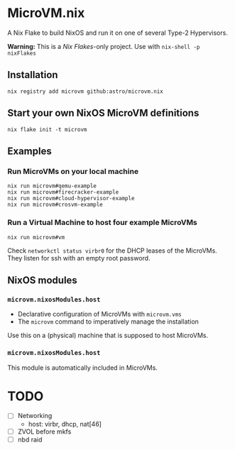 # MicroVM.nix

A Nix Flake to build NixOS and run it on one of several Type-2 Hypervisors.

**Warning:** This is a *Nix Flakes*-only project. Use with `nix-shell -p nixFlakes`

## Installation

```shell
nix registry add microvm github:astro/microvm.nix
```

## Start your own NixOS MicroVM definitions

```shell
nix flake init -t microvm
```

## Examples

### Run MicroVMs on your local machine

```shell
nix run microvm#qemu-example
nix run microvm#firecracker-example
nix run microvm#cloud-hypervisor-example
nix run microvm#crosvm-example
```

### Run a Virtual Machine to host four example MicroVMs

```shell
nix run microvm#vm
```

Check `networkctl status virbr0` for the DHCP leases of the
MicroVMs. They listen for ssh with an empty root password.


## NixOS modules

### `microvm.nixosModules.host`

* Declarative configuration of MicroVMs with `microvm.vms`
* The `microvm` command to imperatively manage the installation

Use this on a (physical) machine that is supposed to host MicroVMs.

### `microvm.nixosModules.host`

This module is automatically included in MicroVMs.


# TODO

- [ ] Networking
  - host: virbr, dhcp, nat[46]
- [ ] ZVOL before mkfs
- [ ] nbd raid
